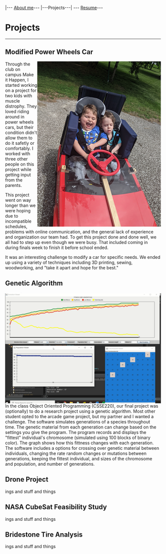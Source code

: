 |--- [About me](./index.html)---      |---Projects---|    --- [Resume](./resume.html)---

# Projects

---

## Modified Power Wheels Car

<img src="PowerWheels2.png" alt="Car" style="float:right;">

Through the club on campus Make it Happen, I started working on a project for two kids with muscle distrophy. They loved riding around in power wheels cars, but their condition didn't allow them to do it safetly or comfortably. I worked with three other people on this project while getting input from the parents. 

This project went on way longer than we were hoping due to incompatible schedules, problems with online communication, and the general lack of experience and organization our team had. To get this project done and done well, we all had to step up even though we were busy. That included coming in during finals week to finish it before school ended. 

It was an interesting challenge to modify a car for specific needs. We ended up using a variety of techniques including 3D printing, sewing, woodworking, and "take it apart and hope for the best."

## Genetic Algorithm 

<img src="genalgo.PNG" alt="gen algo" style="float:right;">

In the class Object Oriented Programming (CSSE220), our final project was (optionally) to do a research project using a genetic algorithm. Most other student opted to the arcade game project, but my partner and I wanted a challenge. The software simulates generations of a species throughout time. The genetic material from each generation can change based on the settings you give the program. The program records and displays the "fittest" individual's chromosome (simulated using 100 blocks of binary color). The graph shows how this fittness changes with each generation. The software includes a options for crossing over genetic material between individuals, changing the rate random changes or mutations between generations, keeping the fittest individual,  and sizes of the chromosome and population, and number of generations. 



## Drone Project

ings and stuff and things 

## NASA CubeSat Feasibility Study
ings and stuff and things 


## Bridestone Tire Analysis
ings and stuff and things 
